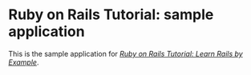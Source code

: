 # Ruby on Rails Tutorial: sample application

This is the sample application for
[*Ruby on Rails Tutorial: Learn Rails by Example*](http://railstutorial.org/).
